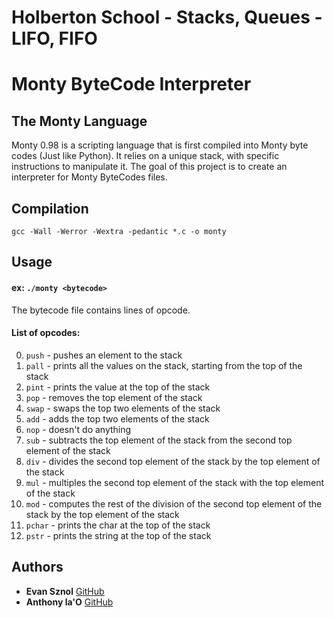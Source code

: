 # Holberton School - Stacks, Queues - LIFO, FIFO
# Monty ByteCode Interpreter

## The Monty Language
Monty 0.98 is a scripting language that is first compiled into Monty byte codes (Just like Python). It relies on a unique stack, with specific instructions to manipulate it. The goal of this project is to create an interpreter for Monty ByteCodes files.

## Compilation
``gcc -Wall -Werror -Wextra -pedantic *.c -o monty``

## Usage
#### ex: ``./monty <bytecode>``
The bytecode file contains lines of opcode.
#### List of opcodes:
0. `push` - pushes an element to the stack
1. `pall` - prints all the values on the stack, starting from the top of the stack
2. `pint` - prints the value at the top of the stack
3. `pop` - removes the top element of the stack
4. `swap` - swaps the top two elements of the stack
5. `add` - adds the top two elements of the stack
6. `nop` - doesn't do anything
7. `sub` - subtracts the top element of the stack from the second top element of the stack
8. `div` - divides the second top element of the stack by the top element of the stack
9. `mul` - multiples the second top element of the stack with the top element of the stack
10. `mod` - computes the rest of the division of the second top element of the stack by the top element of the stack
11. `pchar` - prints the char at the top of the stack
12. `pstr` - prints the string at the top of the stack

## Authors
* **Evan Sznol** [GitHub](github.com/IOlevi)
* **Anthony la'O** [GitHub](github.com/amlao)
